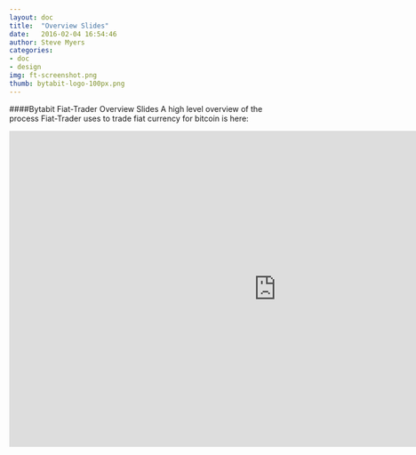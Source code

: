 ```yaml
---
layout: doc
title:  "Overview Slides"
date:   2016-02-04 16:54:46
author: Steve Myers
categories:
- doc
- design
img: ft-screenshot.png
thumb: bytabit-logo-100px.png
---
```

####Bytabit Fiat-Trader Overview Slides
A high level overview of the process Fiat-Trader uses to trade fiat currency for bitcoin is here:

<iframe src="https://docs.google.com/presentation/d/1kSIRE0mnj0vCQqWg40I0Ns49ON62TeHDvziRkgQGBNM/embed?start=false&loop=false&delayms=3000" frameborder="0" width="960" height="569" allowfullscreen="true" mozallowfullscreen="true" webkitallowfullscreen="true"></iframe>

[hampden]: https://github.com/jekyll/jekyll